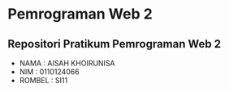 # Pemrograman Web 2

## Repositori Pratikum Pemrograman Web 2

- NAMA : AISAH KHOIRUNISA
- NIM : 0110124066
- ROMBEL : SI11
